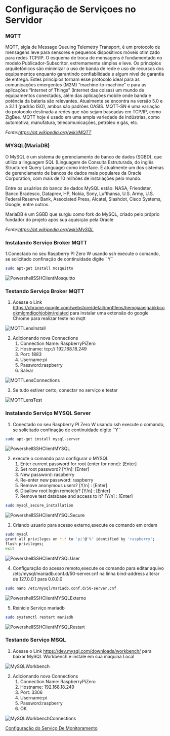 # Configuração de Serviçoes no Servidor

### MQTT

MQTT, sigla de Message Queuing Telemetry Transport, é um protocolo de mensagens leve para sensores e pequenos dispositivos móveis otimizado para redes TCP/IP. O esquema de troca de mensagens é fundamentado no modelo Publicador-Subscritor, extremamente simples e leve. Os princípios arquitetônicos são minimizar o uso de banda de rede e uso de recursos dos equipamentos enquanto garantindo confiabilidade e algum nível de garantia de entrega. Estes princípios tornam esse protocolo ideal para as comunicações emergentes (M2M) “machine-to-machine” e para as aplicações “Internet of Things” (Internet das coisas) um mundo de equipamentos conectados, além das aplicações mobile onde banda e potência da bateria são relevantes. Atualmente se encontra na versão 5.0 e a 3.1.1 (padrão ISO), ambos são padrões OASIS. MQTT-SN é uma variação do protocolo destinada a redes que não sejam baseadas em TCP/IP, como ZigBee. MQTT hoje é usado em uma ampla variedade de indústrias, como automotiva, manufatura, telecomunicações, petróleo e gás, etc.

*Fonte:https://pt.wikipedia.org/wiki/MQTT*

### MYSQL(MariaDB)

O MySQL é um sistema de gerenciamento de banco de dados (SGBD), que utiliza a linguagem SQL (Linguagem de Consulta Estruturada, do inglês Structured Query Language) como interface. É atualmente um dos sistemas de gerenciamento de bancos de dados mais populares da Oracle Corporation, com mais de 10 milhões de instalações pelo mundo.

Entre os usuários do banco de dados MySQL estão: NASA, Friendster, Banco Bradesco, Dataprev, HP, Nokia, Sony, Lufthansa, U.S. Army, U.S. Federal Reserve Bank, Associated Press, Alcatel, Slashdot, Cisco Systems, Google, entre outros.

MariaDB é um SGBD que surgiu como fork do MySQL, criado pelo próprio fundador do projeto após sua aquisição pela Oracle

*Fonte:https://pt.wikipedia.org/wiki/MySQL*

### Instalando Serviço Broker MQTT

1.Conectado no seu Raspberry PI Zero W usando ssh execute o comando, se solicitado confinação de continuidade digite ¨Y¨ 
```bash
sudo apt-get install mosquitto
```

![PowershellSSHClientMosquitto](./img/PowershellSSHClientMosquitto.PNG)

### Testando Serviço Broker MQTT

1. Acesse o Link https://chrome.google.com/webstore/detail/mqttlens/hemojaaeigabkbcookmlgmdigohjobjm/related para instalar uma extensão do google Chrome para realizar teste no mqtt 

![MQTTLensInstall](./img/MQTTLensInstall.PNG)

2. Adicionando nova Connections
   1. Connection Name: RaspberryPiZero
   2. Hostname: tcp:// 192.168.18.249 
   3. Port: 1883
   4. Username:pi
   5. Password:raspberry
   6. Salvar

![MQTTLensConnections](./img/MQTTLensConnections.PNG)

3. Se tudo estiver certo, conectar no serviço e testar 


![MQTTLensTest](./img/MQTTLensTest.PNG)

### Instalando Serviço MYSQL Server

1. Conectado no seu Raspberry PI Zero W usando ssh execute o comando, se solicitado confinação de continuidade digite ¨Y¨

```bash
sudo apt-get install mysql-server
```

![PowershellSSHClientMYSQL](./img/PowershellSSHClientMYSQL.PNG)


2. execute o comando para configurar o MYSQL
   1. Enter current password for root (enter for none): [Enter]
   2. Set root password? [Y/n]: [Enter]
   3. New password: raspberry
   4. Re-enter new password: raspberry
   5. Remove anonymous users? [Y/n] : [Enter]
   6. Disallow root login remotely? [Y/n] : [Enter]
   7. Remove test database and access to it? [Y/n] : [Enter]

```bash
sudo mysql_secure_installation
```

![PowershellSSHClientMYSQLSecure](./img/PowershellSSHClientMYSQLSecure.PNG)

3. Criando usuario para acesso externo,execute os comando em ordem

```bash
sudo mysql
grant all privileges on *.* to 'pi'@'%' identified by 'raspberry';
flush privileges;
exit
```
![PowershellSSHClientMYSQLUser](./img/PowershellSSHClientMYSQLUser.PNG)

4. Configuração do acesso remoto,execute os comando para editar aquivo /etc/mysql/mariadb.conf.d/50-server.cnf na linha bind-address alterar de 127.0.0.1 para 0.0.0.0 
```bash
sudo nano /etc/mysql/mariadb.conf.d/50-server.cnf
```

![PowershellSSHClientMYSQLExterno](./img/PowershellSSHClientMYSQLExterno.PNG)

5. Reinicie Serviço mariadb
```bash
sudo systemctl restart mariadb
```
![PowershellSSHClientMYSQLRestart](./img/PowershellSSHClientMYSQLRestart.PNG)
   
### Testando Serviço MSQL

1. Acesse o Link https://dev.mysql.com/downloads/workbench/ para baixar MySQL Workbench e instale em sua maquina Local

![MySQLWorkbench](./img/MySQLWorkbench.PNG)

2. Adicionando nova Connections
   1. Connection Name: RaspberryPiZero
   2. Hostname: 192.168.18.249 
   3. Port: 3306
   4. Username:pi
   5. Password:raspberry
   6. OK

![MySQLWorkbenchConnections](./img/MySQLWorkbenchConnections.PNG)


[Configuração do Serviço De Monitoramento](ConfiguracaoServicoMonitoramento.md)